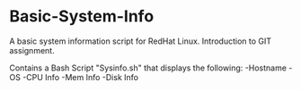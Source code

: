 # Basic-System-Info
A basic system information script for RedHat Linux. Introduction to GIT assignment.

Contains a Bash Script "Sysinfo.sh" that displays the following:
-Hostname
-OS
-CPU Info
-Mem Info
-Disk Info
